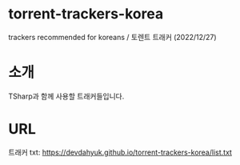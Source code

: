 # torrent-trackers-korea
trackers recommended for koreans / 토렌트 트래커 (2022/12/27)

# 소개
TSharp과 함께 사용할 트래커들입니다.

# URL
트래커 txt: https://devdahyuk.github.io/torrent-trackers-korea/list.txt
